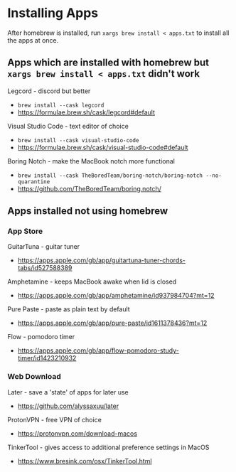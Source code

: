 # Installing Apps

After homebrew is installed, run `xargs brew install < apps.txt` to install all the apps at once.

## Apps which are installed with homebrew but `xargs brew install < apps.txt` didn't work

Legcord - discord but better

- `brew install --cask legcord`
- https://formulae.brew.sh/cask/legcord#default

Visual Studio Code - text editor of choice

- `brew install --cask visual-studio-code`
- https://formulae.brew.sh/cask/visual-studio-code#default

Boring Notch - make the MacBook notch more functional

- `brew install --cask TheBoredTeam/boring-notch/boring-notch --no-quarantine`
- https://github.com/TheBoredTeam/boring.notch/

## Apps installed not using homebrew

### App Store

GuitarTuna - guitar tuner

- https://apps.apple.com/gb/app/guitartuna-tuner-chords-tabs/id527588389

Amphetamine - keeps MacBook awake when lid is closed

- https://apps.apple.com/gb/app/amphetamine/id937984704?mt=12

Pure Paste - paste as plain text by default

- https://apps.apple.com/gb/app/pure-paste/id1611378436?mt=12

Flow - pomodoro timer

- https://apps.apple.com/gb/app/flow-pomodoro-study-timer/id1423210932

### Web Download

Later - save a 'state' of apps for later use

- https://github.com/alyssaxuu/later

ProtonVPN - free VPN of choice

- https://protonvpn.com/download-macos

TinkerTool - gives access to additional preference settings in MacOS

- https://www.bresink.com/osx/TinkerTool.html
